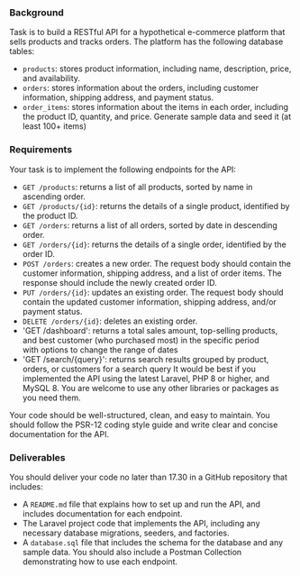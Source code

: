 ### Background
Task is to build a RESTful API for a hypothetical e-commerce platform that sells products and tracks orders. The platform has the following database tables:
- `products`: stores product information, including name, description, price, and availability.
- `orders`: stores information about the orders, including customer information, shipping address, and payment status.
- `order_items`: stores information about the items in each order, including the product ID, quantity, and price.
Generate sample data and seed it (at least 100+ items)

### Requirements
Your task is to implement the following endpoints for the API:
- `GET /products`: returns a list of all products, sorted by name in ascending order.
- `GET /products/{id}`: returns the details of a single product, identified by the product ID.
- `GET /orders`: returns a list of all orders, sorted by date in descending order.
- `GET /orders/{id}`: returns the details of a single order, identified by the order ID.
- `POST /orders`: creates a new order. The request body should contain the customer information, shipping address, and a list of order items. The response should include the newly created order ID.
- `PUT /orders/{id}`: updates an existing order. The request body should contain the updated customer information, shipping address, and/or payment status.
- `DELETE /orders/{id}`: deletes an existing order.
- 'GET /dashboard': returns a total sales amount, top-selling products, and best customer (who purchased most) in the specific period with options to change the range of dates
- 'GET /search/{query}': returns search results grouped by product, orders, or customers for a search query
It would be best if you implemented the API using the latest Laravel, PHP 8 or higher, and MySQL 8. You are welcome to use any other libraries or packages as you need them.

Your code should be well-structured, clean, and easy to maintain. You should follow the PSR-12 coding style guide and write clear and concise documentation for the API.

### Deliverables
You should deliver your code no later than 17.30 in a GitHub repository that includes:
- A `README.md` file that explains how to set up and run the API, and includes documentation for each endpoint.
- The Laravel project code that implements the API, including any necessary database migrations, seeders, and factories.
- A `database.sql` file that includes the schema for the database and any sample data.
You should also include a Postman Collection demonstrating how to use each endpoint.
